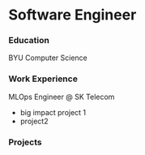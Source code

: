 # Software Engineer

### Education
BYU Computer Science

### Work Experience

MLOps Engineer @ SK Telecom
 - big impact project 1
 - project2

### Projects
